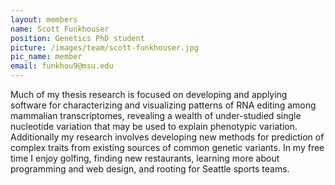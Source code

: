 ```yaml
---
layout: members
name: Scott Funkhouser
position: Genetics PhD student
picture: /images/team/scott-funkhouser.jpg
pic_name: member
email: funkhou9@msu.edu
---
```


Much of my thesis research is focused on developing and applying software for
characterizing and visualizing patterns of RNA editing among mammalian transcriptomes,
revealing a wealth of under-studied single nucleotide variation that may be used
to explain phenotypic variation. Additionally my research involves developing
new methods for prediction of complex traits from existing sources of common 
genetic variants. In my free time I enjoy golfing, finding new restaurants,
learning more about programming and web design, and rooting for Seattle sports teams.
